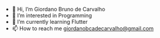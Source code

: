 - 👋 Hi, I’m Giordano Bruno de Carvalho
- 👀 I’m interested in Programming
- 🌱 I’m currently learning Flutter
- 📫 How to reach me giordanobcadecarvalho@gmail.com

<!---
GiordanobcadeCarvalho/GiordanobcadeCarvalho is a ✨ special ✨ repository because its `README.md` (this file) appears on your GitHub profile.
You can click the Preview link to take a look at your changes.
--->
